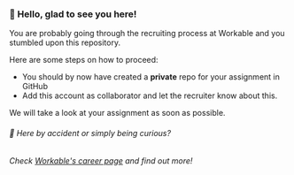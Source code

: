 ###  👋 Hello, glad to see you here! 



You are probably going through the recruiting process at Workable and you stumbled upon this repository.

Here are some steps on how to proceed:

- You should by now have created a **private** repo for your assignment in GitHub
- Add this account as collaborator and let the recruiter know about this. 


We will take a look at your assignment as soon as possible.



###### 👀 Here by accident or simply being curious?
###### Check [Workable's career page](https://apply.workable.com/careers/) and find out more!
<!--
**workable-assignments/workable-assignments** is a ✨ _special_ ✨ repository because its `README.md` (this file) appears on your GitHub profile.


-->
